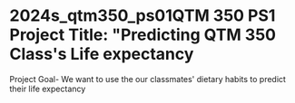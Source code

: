 # 2024s_qtm350_ps01QTM 350 PS1  Project Title: "Predicting QTM 350 Class's Life expectancy
Project Goal- We want to use the our classmates' dietary habits to predict their life expectancy
